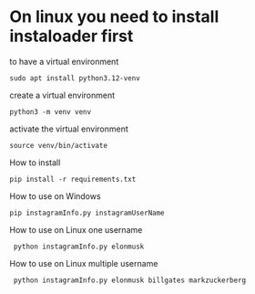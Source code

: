 # On linux you need to install instaloader first

to have a virtual environment

```
sudo apt install python3.12-venv
```


create a virtual environment

```
python3 -m venv venv
```


activate the virtual environment

```
source venv/bin/activate
```


How to install

```
pip install -r requirements.txt
```

How to use on Windows

```W
pip instagramInfo.py instagramUserName
```

How to use on Linux one username

```
 python instagramInfo.py elonmusk
```

How to use on Linux multiple username

```
 python instagramInfo.py elonmusk billgates markzuckerberg
```
